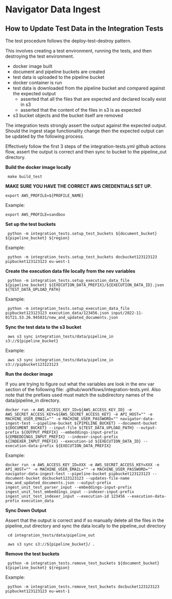 # Navigator Data Ingest

## How to Update Test Data in the Integration Tests

The test procedure follows the deploy-test-destroy pattern.

This involves creating a test environment, running the tests, and then destroying the test environment.
- docker image built
- document and pipeline buckets are created
- test data is uploaded to the pipeline bucket
- docker container is run
- test data is downloaded from the pipeline bucket and compared against the expected output
  - asserted that all the files that are expected and declared locally exist in s3
  - asserted that the content of the files in s3 is as expected
- s3 bucket objects and the bucket itself are removed

The integration tests strongly assert the output against the expected output. Should the ingest stage functionality change then the expected output can be updated by the following process.

Effectively follow the first 3 steps of the integration-tests.yml github actions flow, assert the output is correct and then sync to bucket to the pipeline_out directory.

[//]: # (TODO: Build these steps into a bash script or something)

**Build the docker image locally**

     make build_test


**MAKE SURE YOU HAVE THE CORRECT AWS CREDENTIALS SET UP.**

    export AWS_PROFILE=${PROFILE_NAME}

Example: 

    export AWS_PROFILE=sandbox

**Set up the test buckets**

     python -m integration_tests.setup_test_buckets ${document_bucket} ${pipeline_bucket} ${region}

Example:

     python -m integration_tests.setup_test_buckets docbucket123123123 pipbucket123123123 eu-west-1

**Create the execution data file locally from the nev variables** 

     python -m integration_tests.setup_execution_data_file ${pipeline_bucket} ${EXECUTION_DATA_PREFIX}/${EXECUTION_DATA_ID}.json ${TEST_DATA_UPLOAD_PATH}

Example: 

     python -m integration_tests.setup_execution_data_file pipbucket123123123 execution_data/123456.json input/2022-11-01T21.53.26.945831/new_and_updated_documents.json

**Sync the test data to the s3 bucket**

     aws s3 sync integration_tests/data/pipeline_in s3://${pipeline_bucket}

Example: 

     aws s3 sync integration_tests/data/pipeline_in s3://pipbucket123123123

**Run the docker image**

If you are trying to figure out what the variables are look in the env var section of the following file: .github/workflows/integration-tests.yml. Also note that the prefixes used must match the subdirectory names of the data/pipeline_in directory.

    docker run -e AWS_ACCESS_KEY_ID=${AWS_ACCESS_KEY_ID} -e AWS_SECRET_ACCESS_KEY=${AWS_SECRET_ACCESS_KEY} -e API_HOST="" -e MACHINE_USER_EMAIL="" -e MACHINE_USER_PASSWORD="" navigator-data-ingest-test --pipeline-bucket ${PIPELINE_BUCKET} --document-bucket ${DOCUMENT_BUCKET} --input-file ${TEST_DATA_UPLOAD_PATH} --output-prefix ${OUTPUT_PREFIX} --embeddings-input-prefix ${EMBEDDINGS_INPUT_PREFIX} --indexer-input-prefix ${INDEXER_INPUT_PREFIX} --execution-id ${EXECUTION_DATA_ID} --execution-data-prefix ${EXECUTION_DATA_PREFIX}

Example: 

    docker run -e AWS_ACCESS_KEY_ID=XXX -e AWS_SECRET_ACCESS_KEY=XXX -e API_HOST="" -e MACHINE_USER_EMAIL="" -e MACHINE_USER_PASSWORD="" navigator-data-ingest-test --pipeline-bucket pipbucket123123123 --document-bucket docbucket123123123 --updates-file-name new_and_updated_documents.json --output-prefix ingest_unit_test_parser_input --embeddings-input-prefix ingest_unit_test_embeddings_input --indexer-input-prefix ingest_unit_test_indexer_input --execution-id 123456 --execution-data-prefix execution_data

**Sync Down Output**

Assert that the output is correct and if so manually delete all the files in the pipeline_out directory and sync the data locally to the pipeline_out directory

     cd integration_tests/data/pipeline_out

     aws s3 sync s3://${pipeline_bucket}/ .

**Remove the test buckets**

     python -m integration_tests.remove_test_buckets ${document_bucket} ${pipeline_bucket} ${region}

Example:

     python -m integration_tests.remove_test_buckets docbucket123123123 pipbucket123123123 eu-west-1
